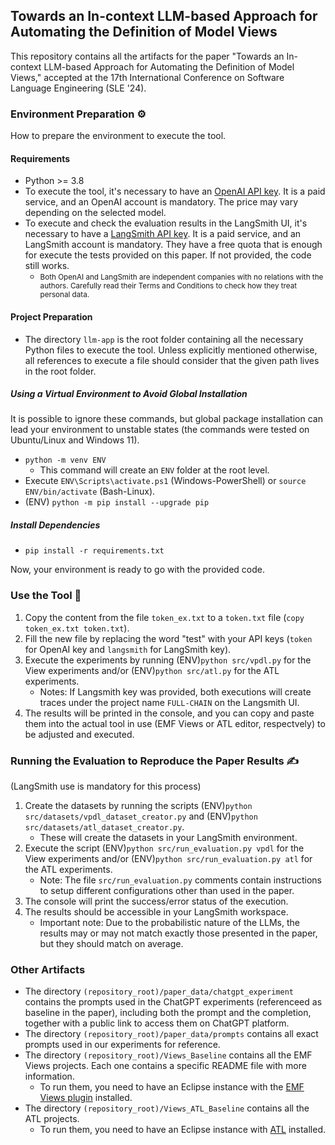 ## Towards an In-context LLM-based Approach for Automating the Definition of Model Views

This repository contains all the artifacts for the paper "Towards an In-context LLM-based Approach for Automating the Definition of Model Views," accepted at the 17th International Conference on Software Language Engineering (SLE '24).

### Environment Preparation ⚙️

How to prepare the environment to execute the tool.

#### Requirements

- Python >= 3.8 
- To execute the tool, it's necessary to have an [OpenAI API key](https://platform.openai.com/docs/api-reference/introduction). It is a paid service, and an OpenAI account is mandatory. The price may vary depending on the selected model.
- To execute and check the evaluation results in the LangSmith UI, it's necessary to have a [LangSmith API key](https://docs.smith.langchain.com/how_to_guides/setup/create_account_api_key). It is a paid service, and an LangSmith account is mandatory. They have a free quota that is enough for execute the tests provided on this paper. If not provided, the code still works.
    - <small>Both OpenAI and LangSmith are independent companies with no relations with the authors. Carefully read their Terms and Conditions to check how they treat personal data.</small>

#### Project Preparation

- The directory `llm-app` is the root folder containing all the necessary Python files to execute the tool. Unless explicitly mentioned otherwise, all references to execute a file should consider that the given path lives in the root folder.

##### Using a Virtual Environment to Avoid Global Installation

It is possible to ignore these commands, but global package installation can lead your environment to unstable states (the commands were tested on Ubuntu/Linux and Windows 11).

- `python -m venv ENV`
    - This command will create an `ENV` folder at the root level.
- Execute `ENV\Scripts\activate.ps1` (Windows-PowerShell) or `source ENV/bin/activate` (Bash-Linux).
- (ENV) `python -m pip install --upgrade pip`

##### Install Dependencies

- `pip install -r requirements.txt`

Now, your environment is ready to go with the provided code.

### Use the Tool 🚀

1. Copy the content from the file `token_ex.txt` to a `token.txt` file (`copy token_ex.txt token.txt`).
2. Fill the new file by replacing the word "test" with your API keys (`token` for OpenAI key and `langsmith` for LangSmith key).
3. Execute the experiments by running (ENV)`python src/vpdl.py` for the View experiments and/or (ENV)`python src/atl.py` for the ATL experiments.
    - Notes: If Langsmith key was provided, both executions will create traces under the project name `FULL-CHAIN` on the Langsmith UI.
4. The results will be printed in the console, and you can copy and paste them into the actual tool in use (EMF Views or ATL editor, respectvely) to be adjusted and executed.

### Running the Evaluation to Reproduce the Paper Results ✍️

(LangSmith use is mandatory for this process)
1. Create the datasets by running the scripts (ENV)`python src/datasets/vpdl_dataset_creator.py` and (ENV)`python src/datasets/atl_dataset_creator.py`.
    - These will create the datasets in your LangSmith environment.
2. Execute the script (ENV)`python src/run_evaluation.py vpdl` for the View experiments and/or (ENV)`python src/run_evaluation.py atl` for the ATL experiments.
    - Note: The file `src/run_evaluation.py` comments contain instructions to setup different configurations other than used in the paper.
3. The console will print the success/error status of the execution.
4. The results should be accessible in your LangSmith workspace.
    - Important note: Due to the probabilistic nature of the LLMs, the results may or may not match exactly those presented in the paper, but they should match on average.

### Other Artifacts

- The directory `(repository_root)/paper_data/chatgpt_experiment` contains the prompts used in the ChatGPT experiments (referenceed as baseline in the paper), including both the prompt and the completion, together with a public link to access them on ChatGPT platform.
- The directory `(repository_root)/paper_data/prompts` contains all exact prompts used in our experiments for reference.
- The directory `(repository_root)/Views_Baseline` contains all the EMF Views projects. Each one contains a specific README file with more information.
    - To run them, you need to have an Eclipse instance with the [EMF Views plugin](https://www.atlanmod.org/emfviews/manual/user.html) installed.
- The directory `(repository_root)/Views_ATL_Baseline` contains all the ATL projects.
    - To run them, you need to have an Eclipse instance with [ATL](https://eclipse.dev/atl/) installed.
